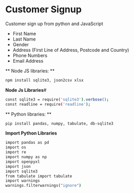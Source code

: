 # Customer Signup

Customer sign up from python and JavaScript

- First Name
- Last Name
- Gender
- Address (First Line of Address, Postcode and Country)
- Phone Numbers
- Email Address

** Node JS libraries: **

```bash 
npm install sqlite3, json2csv xlsx
```
**Node Js Libraries**#
```bash
const sqlite3 = require('sqlite3').verbose();
const readline = require('readline');
```
** Python libraries: **
```bash 
pip install pandas, numpy, tabulate, db-sqlite3
```
**Import Python Libraries**
```bash
import pandas as pd
import os
import re
import numpy as np
import openpyxl
import json
import sqlite3
from tabulate import tabulate
import warnings
warnings.filterwarnings("ignore")
```
